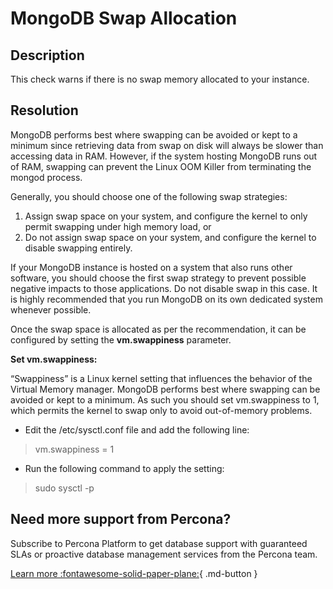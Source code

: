 # MongoDB Swap Allocation

## Description
This check warns if there is no swap memory allocated to your instance.

## Resolution

MongoDB performs best where swapping can be avoided or kept to a minimum since retrieving data from swap on disk will always be slower than accessing data in RAM. However, if the system hosting MongoDB runs out of RAM, swapping can prevent the Linux OOM Killer from terminating the mongod process.

Generally, you should choose one of the following swap strategies:

1. Assign swap space on your system, and configure the kernel to only permit swapping under high memory load, or
2. Do not assign swap space on your system, and configure the kernel to disable swapping entirely.

If your MongoDB instance is hosted on a system that also runs other software, you should choose the first swap strategy to prevent possible negative impacts to those applications. Do not disable swap in this case. It is highly recommended that you run MongoDB on its own dedicated system whenever possible.

Once the swap space is allocated as per the recommendation, it can be configured by setting the **vm.swappiness** parameter.

**Set vm.swappiness:**

“Swappiness” is a Linux kernel setting that influences the behavior of the Virtual Memory manager. MongoDB performs best where swapping can be avoided or kept to a minimum. As such you should set vm.swappiness to 1, which permits the kernel to swap only to avoid out-of-memory problems.

- Edit the /etc/sysctl.conf file and add the following line:

> vm.swappiness = 1

- Run the following command to apply the setting:

> sudo sysctl -p


## Need more support from Percona?
Subscribe to Percona Platform to get database support with guaranteed SLAs or proactive database management services from the Percona team.

[Learn more :fontawesome-solid-paper-plane:](https://per.co.na/subscribe){ .md-button }
